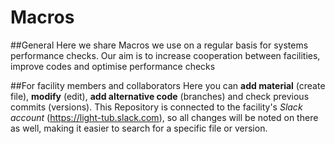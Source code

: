 # Macros

##General
Here we share Macros we use on a regular basis for systems performance checks. Our aim is to increase cooperation between facilities, improve codes and optimise performance checks


##For facility members and collaborators
Here you can **add material** (create file), **modify**  (edit), **add alternative code**  (branches) and check previous commits (versions).
This Repository is connected to the facility's *Slack account* (https://light-tub.slack.com), so all changes will be noted on there as well, making it easier to search for a specific file or version.
